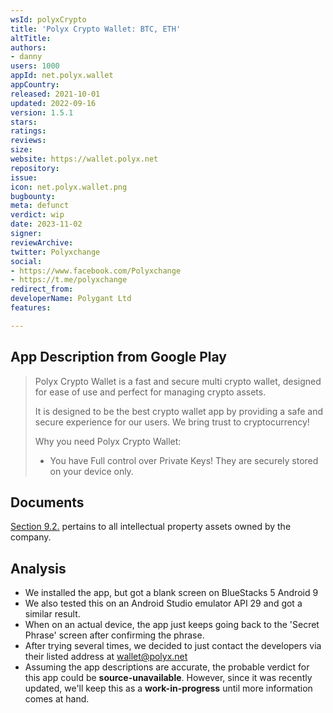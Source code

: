 ```yaml
---
wsId: polyxCrypto
title: 'Polyx Crypto Wallet: BTC, ETH'
altTitle: 
authors:
- danny
users: 1000
appId: net.polyx.wallet
appCountry: 
released: 2021-10-01
updated: 2022-09-16
version: 1.5.1
stars: 
ratings: 
reviews: 
size: 
website: https://wallet.polyx.net
repository: 
issue: 
icon: net.polyx.wallet.png
bugbounty: 
meta: defunct
verdict: wip
date: 2023-11-02
signer: 
reviewArchive: 
twitter: Polyxchange
social:
- https://www.facebook.com/Polyxchange
- https://t.me/polyxchange
redirect_from: 
developerName: Polygant Ltd
features: 

---
```


## App Description from Google Play 

> Polyx Crypto Wallet is a fast and secure multi crypto wallet, designed for ease of use and perfect for managing crypto assets.
>
> It is designed to be the best crypto wallet app by providing a safe and secure experience for our users. We bring trust to cryptocurrency!
>
> Why you need Polyx Crypto Wallet:
> - You have Full control over Private Keys! They are securely stored on your device only. 

## Documents

[Section 9.2.](https://polyx.net/public/docs/EN_Polyx_Terms_site.pdf) pertains to all intellectual property assets owned by the company.

## Analysis 

- We installed the app, but got a blank screen on BlueStacks 5 Android 9
- We also tested this on an Android Studio emulator API 29 and got a similar result. 
- When on an actual device, the app just keeps going back to the 'Secret Phrase' screen after confirming the phrase. 
- After trying several times, we decided to just contact the developers via their listed address at wallet@polyx.net
- Assuming the app descriptions are accurate, the probable verdict for this app could be **source-unavailable**. However, since it was recently updated, we'll keep this as a **work-in-progress** until more information comes at hand.